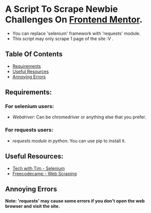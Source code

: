 # A Script To Scrape Newbie Challenges On [Frontend Mentor](https://frontendmentor.io/challenges).

- You can replace 'selenium' framework with 'requests' module.
- This script may only scrape 1 page of the site :V .
## Table Of Contents
- [Requirements](#requirements)
- [Useful Resources](#useful-resources)
- [Annoying Errors](#annoying-errors)

## Requirements:

### For selenium users:
- *Webdriver*: Can be chromedriver or anything else that you prefer.
### For requests users:
- *requests module in python*: You can use pip to install it.

## Useful Resources:
- [Tech with Tim - Selenium](https://m.youtube.com/watch?v=Xjv1sY630Uc)
- [Freecodecamp - Web Scraping](https://m.youtube.com/watch?v=XVv6mJpFOb0)

## Annoying Errors
**Note: 'requests' may cause some errors if you don't open the web browser and visit the site.**<br>
